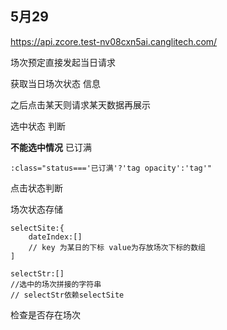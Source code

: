 ## 5月29

https://api.zcore.test-nv08cxn5ai.canglitech.com/



场次预定直接发起当日请求 

获取当日场次状态 信息

之后点击某天则请求某天数据再展示

选中状态 判断

**不能选中情况** 	已订满

```
:class="status==='已订满'?'tag opacity':'tag'"
```



点击状态判断



场次状态存储

```
selectSite:{	
	dateIndex:[]
	// key 为某日的下标 value为存放场次下标的数组
]

selectStr:[]
//选中的场次拼接的字符串
// selectStr依赖selectSite
```



检查是否存在场次